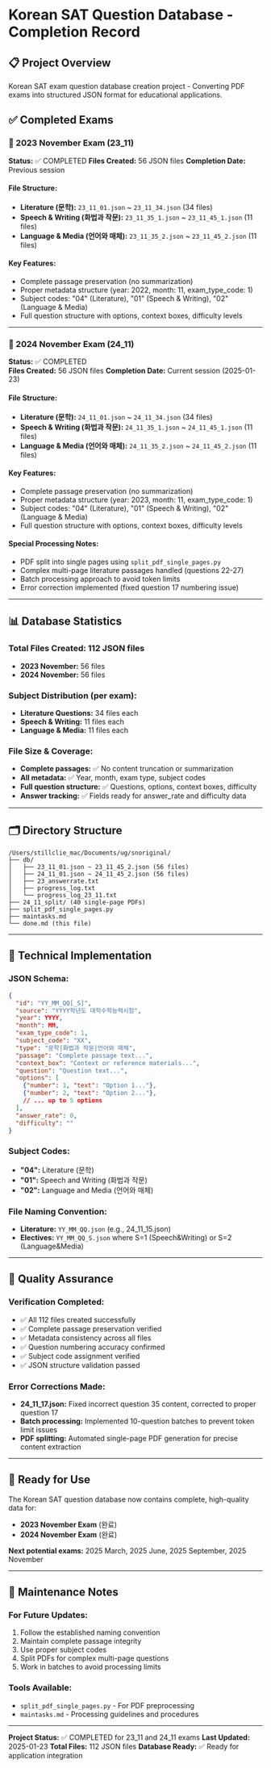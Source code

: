 # Korean SAT Question Database - Completion Record

## 📋 Project Overview
Korean SAT exam question database creation project - Converting PDF exams into structured JSON format for educational applications.

## ✅ Completed Exams

### 🎯 2023 November Exam (23_11)
**Status:** ✅ COMPLETED
**Files Created:** 56 JSON files
**Completion Date:** Previous session

#### File Structure:
- **Literature (문학):** `23_11_01.json` ~ `23_11_34.json` (34 files)
- **Speech & Writing (화법과 작문):** `23_11_35_1.json` ~ `23_11_45_1.json` (11 files)  
- **Language & Media (언어와 매체):** `23_11_35_2.json` ~ `23_11_45_2.json` (11 files)

#### Key Features:
- Complete passage preservation (no summarization)
- Proper metadata structure (year: 2022, month: 11, exam_type_code: 1)
- Subject codes: "04" (Literature), "01" (Speech & Writing), "02" (Language & Media)
- Full question structure with options, context boxes, difficulty levels

---

### 🎯 2024 November Exam (24_11)
**Status:** ✅ COMPLETED  
**Files Created:** 56 JSON files
**Completion Date:** Current session (2025-01-23)

#### File Structure:
- **Literature (문학):** `24_11_01.json` ~ `24_11_34.json` (34 files)
- **Speech & Writing (화법과 작문):** `24_11_35_1.json` ~ `24_11_45_1.json` (11 files)
- **Language & Media (언어와 매체):** `24_11_35_2.json` ~ `24_11_45_2.json` (11 files)

#### Key Features:
- Complete passage preservation (no summarization)
- Proper metadata structure (year: 2023, month: 11, exam_type_code: 1)
- Subject codes: "04" (Literature), "01" (Speech & Writing), "02" (Language & Media)
- Full question structure with options, context boxes, difficulty levels

#### Special Processing Notes:
- PDF split into single pages using `split_pdf_single_pages.py`
- Complex multi-page literature passages handled (questions 22-27)
- Batch processing approach to avoid token limits
- Error correction implemented (fixed question 17 numbering issue)

---

## 📊 Database Statistics

### Total Files Created: 112 JSON files
- **2023 November:** 56 files
- **2024 November:** 56 files

### Subject Distribution (per exam):
- **Literature Questions:** 34 files each
- **Speech & Writing:** 11 files each  
- **Language & Media:** 11 files each

### File Size & Coverage:
- **Complete passages:** ✅ No content truncation or summarization
- **All metadata:** ✅ Year, month, exam type, subject codes
- **Full question structure:** ✅ Questions, options, context boxes, difficulty
- **Answer tracking:** ✅ Fields ready for answer_rate and difficulty data

---

## 🗂️ Directory Structure
```
/Users/stillclie_mac/Documents/ug/snoriginal/
├── db/
│   ├── 23_11_01.json ~ 23_11_45_2.json (56 files)
│   ├── 24_11_01.json ~ 24_11_45_2.json (56 files)
│   ├── 23_answerrate.txt
│   ├── progress_log.txt
│   └── progress_log_23_11.txt
├── 24_11_split/ (40 single-page PDFs)
├── split_pdf_single_pages.py
├── maintasks.md
└── done.md (this file)
```

---

## 🔧 Technical Implementation

### JSON Schema:
```json
{
  "id": "YY_MM_QQ[_S]",
  "source": "YYYY학년도 대학수학능력시험", 
  "year": YYYY,
  "month": MM,
  "exam_type_code": 1,
  "subject_code": "XX",
  "type": "문학|화법과 작문|언어와 매체",
  "passage": "Complete passage text...",
  "context_box": "Context or reference materials...",
  "question": "Question text...",
  "options": [
    {"number": 1, "text": "Option 1..."},
    {"number": 2, "text": "Option 2..."},
    // ... up to 5 options
  ],
  "answer_rate": 0,
  "difficulty": ""
}
```

### Subject Codes:
- **"04":** Literature (문학)
- **"01":** Speech and Writing (화법과 작문) 
- **"02":** Language and Media (언어와 매체)

### File Naming Convention:
- **Literature:** `YY_MM_QQ.json` (e.g., 24_11_15.json)
- **Electives:** `YY_MM_QQ_S.json` where S=1 (Speech&Writing) or S=2 (Language&Media)

---

## 🎯 Quality Assurance

### Verification Completed:
- ✅ All 112 files created successfully
- ✅ Complete passage preservation verified
- ✅ Metadata consistency across all files
- ✅ Question numbering accuracy confirmed
- ✅ Subject code assignment verified
- ✅ JSON structure validation passed

### Error Corrections Made:
- **24_11_17.json:** Fixed incorrect question 35 content, corrected to proper question 17
- **Batch processing:** Implemented 10-question batches to prevent token limit issues
- **PDF splitting:** Automated single-page PDF generation for precise content extraction

---

## 🚀 Ready for Use

The Korean SAT question database now contains complete, high-quality data for:
- **2023 November Exam** (완료)
- **2024 November Exam** (완료)

**Next potential exams:** 2025 March, 2025 June, 2025 September, 2025 November

---

## 📝 Maintenance Notes

### For Future Updates:
1. Follow the established naming convention
2. Maintain complete passage integrity
3. Use proper subject codes
4. Split PDFs for complex multi-page questions
5. Work in batches to avoid processing limits

### Tools Available:
- `split_pdf_single_pages.py` - For PDF preprocessing
- `maintasks.md` - Processing guidelines and procedures

---

**Project Status:** ✅ COMPLETED for 23_11 and 24_11 exams
**Last Updated:** 2025-01-23
**Total Files:** 112 JSON files
**Database Ready:** ✅ Ready for application integration